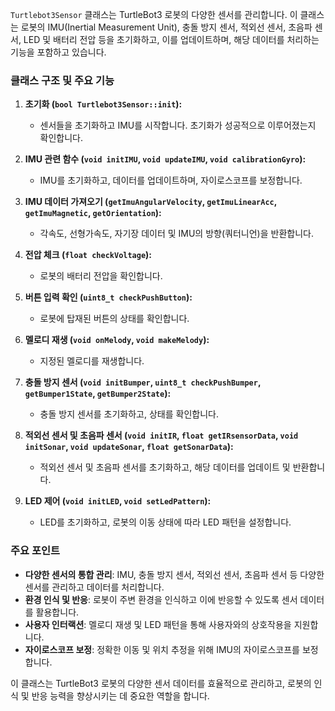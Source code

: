 `Turtlebot3Sensor` 클래스는 TurtleBot3 로봇의 다양한 센서를 관리합니다. 이 클래스는 로봇의 IMU(Inertial Measurement Unit), 충돌 방지 센서, 적외선 센서, 초음파 센서, LED 및 배터리 전압 등을 초기화하고, 이를 업데이트하며, 해당 데이터를 처리하는 기능을 포함하고 있습니다.

### 클래스 구조 및 주요 기능

1. **초기화 (`bool Turtlebot3Sensor::init`):**
   - 센서들을 초기화하고 IMU를 시작합니다. 초기화가 성공적으로 이루어졌는지 확인합니다.

2. **IMU 관련 함수 (`void initIMU`, `void updateIMU`, `void calibrationGyro`):**
   - IMU를 초기화하고, 데이터를 업데이트하며, 자이로스코프를 보정합니다.

3. **IMU 데이터 가져오기 (`getImuAngularVelocity`, `getImuLinearAcc`, `getImuMagnetic`, `getOrientation`):**
   - 각속도, 선형가속도, 자기장 데이터 및 IMU의 방향(쿼터니언)을 반환합니다.

4. **전압 체크 (`float checkVoltage`):**
   - 로봇의 배터리 전압을 확인합니다.

5. **버튼 입력 확인 (`uint8_t checkPushButton`):**
   - 로봇에 탑재된 버튼의 상태를 확인합니다.

6. **멜로디 재생 (`void onMelody`, `void makeMelody`):**
   - 지정된 멜로디를 재생합니다.

7. **충돌 방지 센서 (`void initBumper`, `uint8_t checkPushBumper`, `getBumper1State`, `getBumper2State`):**
   - 충돌 방지 센서를 초기화하고, 상태를 확인합니다.

8. **적외선 센서 및 초음파 센서 (`void initIR`, `float getIRsensorData`, `void initSonar`, `void updateSonar`, `float getSonarData`):**
   - 적외선 센서 및 초음파 센서를 초기화하고, 해당 데이터를 업데이트 및 반환합니다.

9. **LED 제어 (`void initLED`, `void setLedPattern`):**
   - LED를 초기화하고, 로봇의 이동 상태에 따라 LED 패턴을 설정합니다.

### 주요 포인트

- **다양한 센서의 통합 관리**: IMU, 충돌 방지 센서, 적외선 센서, 초음파 센서 등 다양한 센서를 관리하고 데이터를 처리합니다.
- **환경 인식 및 반응**: 로봇이 주변 환경을 인식하고 이에 반응할 수 있도록 센서 데이터를 활용합니다.
- **사용자 인터랙션**: 멜로디 재생 및 LED 패턴을 통해 사용자와의 상호작용을 지원합니다.
- **자이로스코프 보정**: 정확한 이동 및 위치 추정을 위해 IMU의 자이로스코프를 보정합니다.

이 클래스는 TurtleBot3 로봇의 다양한 센서 데이터를 효율적으로 관리하고, 로봇의 인식 및 반응 능력을 향상시키는 데 중요한 역할을 합니다.
